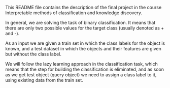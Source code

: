 This README file contains the description of the final project in the course Interpretable methods of classification and knowledge discovery.

In general, we are solving the task of binary classification. It means that there are only two possible values for the target class (usually denoted as + and -).

As an input we are given a train set in which the class labels for the object is known, and a test dataset in which the objects and their features are given but without the class label.

We will follow the lazy learning approach in the classification task, which means that the step for building the classification is eliminated, and as soon as we get test object (query object) we need to assign a class label to it, using existing data from the train set.
